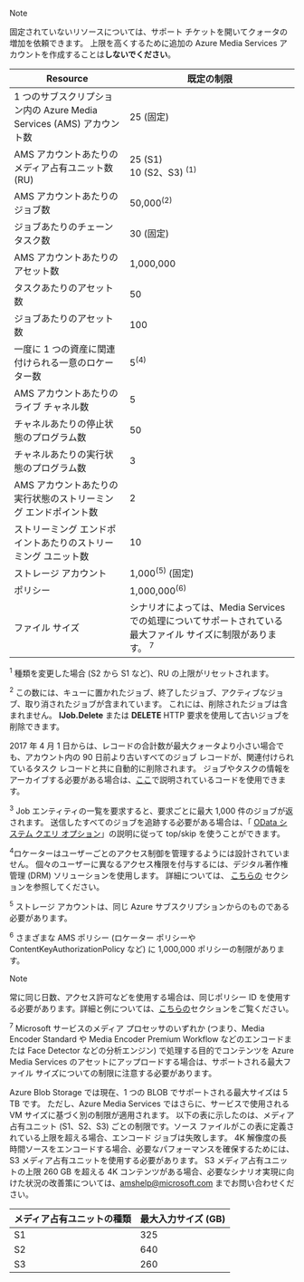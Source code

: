 >[!NOTE]
>固定されていないリソースについては、サポート チケットを開いてクォータの増加を依頼できます。 上限を高くするために追加の Azure Media Services アカウントを作成することは**しないでください**。

| Resource | 既定の制限 | 
| --- | --- | 
| 1 つのサブスクリプション内の Azure Media Services (AMS) アカウント数 | 25 (固定) |
| AMS アカウントあたりのメディア占有ユニット数 (RU) |25 (S1)<br/>10 (S2、S3) <sup>(1)</sup> | 
| AMS アカウントあたりのジョブ数 | 50,000<sup>(2)</sup> |
| ジョブあたりのチェーン タスク数 | 30 (固定) |
| AMS アカウントあたりのアセット数 | 1,000,000|
| タスクあたりのアセット数 | 50 |
| ジョブあたりのアセット数 | 100 |
| 一度に 1 つの資産に関連付けられる一意のロケーター数 | 5<sup>(4)</sup> |
| AMS アカウントあたりのライブ チャネル数 |5|
| チャネルあたりの停止状態のプログラム数 |50|
| チャネルあたりの実行状態のプログラム数  |3|
| AMS アカウントあたりの実行状態のストリーミング エンドポイント数|2|
| ストリーミング エンドポイントあたりのストリーミング ユニット数  |10 |
| ストレージ アカウント | 1,000<sup>(5)</sup> (固定) |
| ポリシー | 1,000,000<sup>(6)</sup> |
| ファイル サイズ| シナリオによっては、Media Services での処理についてサポートされている最大ファイル サイズに制限があります。 <sup>7</sup> |
  
<sup>1</sup> 種類を変更した場合 (S2 から S1 など)、RU の上限がリセットされます。

<sup>2</sup> この数には、キューに置かれたジョブ、終了したジョブ、アクティブなジョブ、取り消されたジョブが含まれています。 これには、削除されたジョブは含まれません。 **IJob.Delete** または **DELETE** HTTP 要求を使用して古いジョブを削除できます。

2017 年 4 月 1 日からは、レコードの合計数が最大クォータより小さい場合でも、アカウント内の 90 日前より古いすべてのジョブ レコードが、関連付けられているタスク レコードと共に自動的に削除されます。 ジョブやタスクの情報をアーカイブする必要がある場合は、[ここ](../articles/media-services/previous/media-services-dotnet-manage-entities.md)で説明されているコードを使用できます。

<sup>3</sup> Job エンティティの一覧を要求すると、要求ごとに最大 1,000 件のジョブが返されます。 送信したすべてのジョブを追跡する必要がある場合は、「 [OData システム クエリ オプション](http://msdn.microsoft.com/library/gg309461.aspx)」の説明に従って top/skip を使うことができます。

<sup>4</sup>ロケーターはユーザーごとのアクセス制御を管理するようには設計されていません。 個々のユーザーに異なるアクセス権限を付与するには、デジタル著作権管理 (DRM) ソリューションを使用します。 詳細については、 [こちらの](../articles/media-services/previous/media-services-content-protection-overview.md) セクションを参照してください。

<sup>5</sup> ストレージ アカウントは、同じ Azure サブスクリプションからのものである必要があります。

<sup>6</sup> さまざまな AMS ポリシー (ロケーター ポリシーや ContentKeyAuthorizationPolicy など) に 1,000,000 ポリシーの制限があります。 

>[!NOTE]
> 常に同じ日数、アクセス許可などを使用する場合は、同じポリシー ID を使用する必要があります。詳細と例については、[こちらの](../articles/media-services/previous/media-services-dotnet-manage-entities.md#limit-access-policies)セクションをご覧ください。

<sup>7</sup> Microsoft サービスのメディア プロセッサのいずれか (つまり、Media Encoder Standard や Media Encoder Premium Workflow などのエンコードまたは Face Detector などの分析エンジン) で処理する目的でコンテンツを Azure Media Services のアセットにアップロードする場合は、サポートされる最大ファイル サイズについての制限に注意する必要があります。 

Azure Blob Storage では現在、1 つの BLOB でサポートされる最大サイズは 5 TB です。 ただし、Azure Media Services ではさらに、サービスで使用される VM サイズに基づく別の制限が適用されます。 以下の表に示したのは、メディア占有ユニット (S1、S2、S3) ごとの制限です。ソース ファイルがこの表に定義されている上限を超える場合、エンコード ジョブは失敗します。 4K 解像度の長時間ソースをエンコードする場合、必要なパフォーマンスを確保するためには、S3 メディア占有ユニットを使用する必要があります。 S3 メディア占有ユニットの上限 260 GB を超える 4K コンテンツがある場合、必要なシナリオ実現に向けた状況の改善策については、amshelp@microsoft.com までお問い合わせください。

| メディア占有ユニットの種類 | 最大入力サイズ (GB)| 
| --- | --- | 
|S1 | 325|
|S2 | 640|
|S3 | 260|
